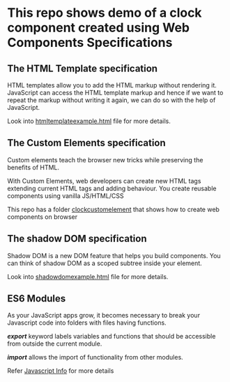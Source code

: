 # This repo shows demo of a clock component created using Web Components Specifications 

## The HTML Template specification

HTML templates allow you to add the HTML markup without rendering it.
JavaScript can access the HTML template markup and hence if we want to repeat the
markup without writing it again, we can do so with the help of JavaScript.

Look into [htmltemplateexample.html](./htmltemplateexample.html) file for more details.

## The Custom Elements specification

Custom elements teach the browser new tricks while preserving the benefits of HTML.

With Custom Elements, web developers can create new HTML tags extending current HTML tags and adding behaviour. You create reusable components using vanilla JS/HTML/CSS

This repo has a folder [clockcustomelement](./clockcustomelement) that shows how to create web components on browser

## The shadow DOM specification

Shadow DOM is a new DOM feature that helps you build components. You can think of shadow DOM as a scoped subtree inside your element.

Look into [shadowdomexample.html](./shadowdomexample.html) file for more details.

## ES6 Modules

As your JavaScript apps grow, it becomes necessary to break your Javascript code into folders with files having functions.

***export*** keyword labels variables and functions that should be accessible from outside the current module.

***import*** allows the import of functionality from other modules.

Refer [Javascript Info](https://javascript.info/modules) for more details
